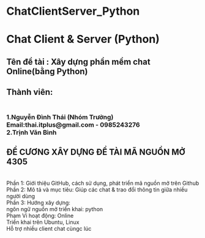 # ChatClientServer_Python
<h1>
Chat Client &amp; Server (Python)
</h1>

<h2>
Tên đề tài : Xây dựng phần mềm chat Online(bằng Python) 
</h2>

<h2>
Thành viên:
</h2>

<h3>
<br>1.Nguyễn Đình Thái (Nhóm Trưởng) Email:thai.itplus@gmail.com - 0985243276 
<br>2.Trịnh Văn Bình
<h3>

<h2>
ĐỀ CƯƠNG XÂY DỰNG ĐỀ TÀI MÃ NGUỒN MỞ 4305 
</h2>

<p>
	<br>Phần 1: Giới thiệu GitHub, cách sử dụng, phát triển mã nguồn mở trên Github
	<br>Phần 2: Mô tả và mục tiêu: Giúp các chat & trao đổi thông tin giữa nhiều người dùng
	<br>Phần 3: Hướng xây dựng:
	<br>	ngôn ngữ nguồn mở triển khai: python
	<br>	Phạm Vi hoạt động: Online
	<br>	Triển khai trên Ubuntu, Linux
	<br>	Hỗ trợ nhiều client chat cùngc lúc
</p>
